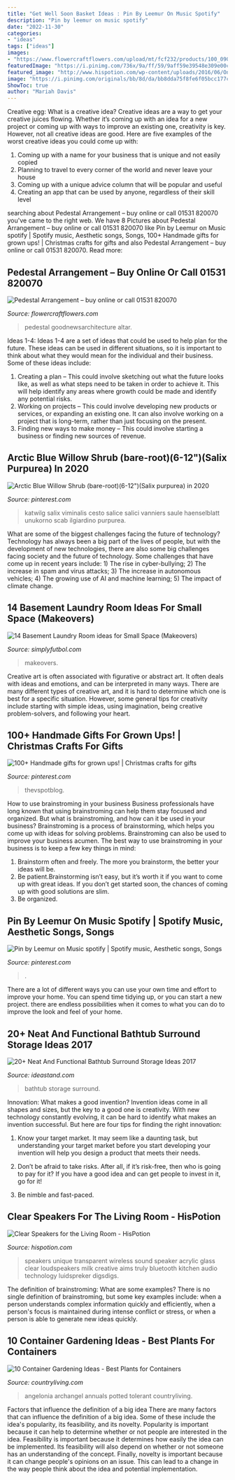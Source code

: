 ```yaml
---
title: "Get Well Soon Basket Ideas : Pin By Leemur On Music Spotify"
description: "Pin by leemur on music spotify"
date: "2022-11-30"
categories:
- "ideas"
tags: ["ideas"]
images:
- "https://www.flowercraftflowers.com/upload/mt/fcf232/products/100_0906.jpg"
featuredImage: "https://i.pinimg.com/736x/9a/ff/59/9aff59e39548e309e00cd257e6e8f950.jpg"
featured_image: "http://www.hispotion.com/wp-content/uploads/2016/06/OneClassic-Speakers-04.jpg"
image: "https://i.pinimg.com/originals/bb/8d/da/bb8dda75f8fe6f05bcc177c1d7312d2b.jpg"
ShowToc: true
author: "Mariah Davis"
---
```



Creative egg: What is a creative idea?
Creative ideas are a way to get your creative juices flowing. Whether it’s coming up with an idea for a new project or coming up with ways to improve an existing one, creativity is key. However, not all creative ideas are good. Here are five examples of the worst creative ideas you could come up with:
1. Coming up with a name for your business that is unique and not easily copied
2. Planning to travel to every corner of the world and never leave your house
3. Coming up with a unique advice column that will be popular and useful
4. Creating an app that can be used by anyone, regardless of their skill level

	

		
searching about Pedestal Arrangement – buy online or call 01531 820070 you've came to the right web. We have 8 Pictures about Pedestal Arrangement – buy online or call 01531 820070 like Pin by Leemur on Music spotify | Spotify music, Aesthetic songs, Songs, 100+ Handmade gifts for grown ups! | Christmas crafts for gifts and also Pedestal Arrangement – buy online or call 01531 820070. Read more:
		
    
## Pedestal Arrangement – Buy Online Or Call 01531 820070

<img loading=lazy src="https://www.flowercraftflowers.com/upload/mt/fcf232/products/100_0906.jpg" onerror="this.onerror=null;this.src='https://tse2.mm.bing.net/th?id=OIP.B2BLyues8cjoVS0M32Cj7QAAAA&amp;pid=15.1';" alt="Pedestal Arrangement – buy online or call 01531 820070">

_Source: flowercraftflowers.com_

>pedestal goodnewsarchitecture altar. 

	

Ideas 1-4:
Ideas 1-4 are a set of ideas that could be used to help plan for the future. These ideas can be used in different situations, so it is important to think about what they would mean for the individual and their business. Some of these ideas include:
1. Creating a plan – This could involve sketching out what the future looks like, as well as what steps need to be taken in order to achieve it. This will help identify any areas where growth could be made and identify any potential risks. 
2. Working on projects – This could involve developing new products or services, or expanding an existing one. It can also involve working on a project that is long-term, rather than just focusing on the present. 
3. Finding new ways to make money – This could involve starting a business or finding new sources of revenue.

    
## Arctic Blue Willow Shrub (bare-root)(6-12&quot;)(Salix Purpurea) In 2020

<img loading=lazy src="https://i.pinimg.com/736x/dc/bf/7f/dcbf7f404dd7a402004ddbaa48a70420.jpg" onerror="this.onerror=null;this.src='https://tse2.mm.bing.net/th?id=OIP.OpdJxjUOry9D5KHnmOhmxwHaJ3&amp;pid=15.1';" alt="Arctic Blue Willow Shrub (bare-root)(6-12&quot;)(Salix purpurea) in 2020">

_Source: pinterest.com_

>katwilg salix viminalis cesto salice salici vanniers saule haenselblatt unukorno scab ilgiardino purpurea. 

	

What are some of the biggest challenges facing the future of technology?
Technology has always been a big part of the lives of people, but with the development of new technologies, there are also some big challenges facing society and the future of technology. Some challenges that have come up in recent years include: 1) The rise in cyber-bullying; 2) The increase in spam and virus attacks; 3) The increase in autonomous vehicles; 4) The growing use of AI and machine learning; 5) The impact of climate change.

    
## 14 Basement Laundry Room Ideas For Small Space (Makeovers)

<img loading=lazy src="http://simplyfutbol.com/wp-content/uploads/2018/03/enjoy-the-sunshine-in-the-laundry-room.jpeg" onerror="this.onerror=null;this.src='https://tse4.mm.bing.net/th?id=OIP.e40r8zZjbQB56vQlRfZ5lQHaLH&amp;pid=15.1';" alt="14 Basement Laundry Room ideas for Small Space (Makeovers)">

_Source: simplyfutbol.com_

>makeovers. 

	

Creative art is often associated with figurative or abstract art. It often deals with ideas and emotions, and can be interpreted in many ways. There are many different types of creative art, and it is hard to determine which one is best for a specific situation. However, some general tips for creativity include starting with simple ideas, using imagination, being creative problem-solvers, and following your heart.

    
## 100+ Handmade Gifts For Grown Ups! | Christmas Crafts For Gifts

<img loading=lazy src="https://i.pinimg.com/originals/bb/8d/da/bb8dda75f8fe6f05bcc177c1d7312d2b.jpg" onerror="this.onerror=null;this.src='https://tse1.mm.bing.net/th?id=OIP.XnmWzCya9vlLVbxdOzyJXAAAAA&amp;pid=15.1';" alt="100+ Handmade gifts for grown ups! | Christmas crafts for gifts">

_Source: pinterest.com_

>thevspotblog. 

	

How to use brainstroming in your business
Business professionals have long known that using brainstroming can help them stay focused and organized. But what is brainstroming, and how can it be used in your business? Brainstroming is a process of brainstorming, which helps you come up with ideas for solving problems. Brainstroming can also be used to improve your business acumen. 
The best way to use brainstroming in your business is to keep a few key things in mind: 
1) Brainstorm often and freely. The more you brainstorm, the better your ideas will be. 
2) Be patient.Brainstorming isn’t easy, but it’s worth it if you want to come up with great ideas. If you don’t get started soon, the chances of coming up with good solutions are slim. 
3) Be organized.

    
## Pin By Leemur On Music Spotify | Spotify Music, Aesthetic Songs, Songs

<img loading=lazy src="https://i.pinimg.com/736x/9a/ff/59/9aff59e39548e309e00cd257e6e8f950.jpg" onerror="this.onerror=null;this.src='https://tse4.mm.bing.net/th?id=OIP.COvNtelXvk1BhF3IbyiCegHaNK&amp;pid=15.1';" alt="Pin by Leemur on Music spotify | Spotify music, Aesthetic songs, Songs">

_Source: pinterest.com_

>. 

	

There are a lot of different ways you can use your own time and effort to improve your home. You can spend time tidying up, or you can start a new project. there are endless possibilities when it comes to what you can do to improve the look and feel of your home.

    
## 20+ Neat And Functional Bathtub Surround Storage Ideas 2017

<img loading=lazy src="http://ideastand.com/wp-content/uploads/2016/05/bathtub-surround-storage/21-bathtub-surround-storage-ideas.jpg" onerror="this.onerror=null;this.src='https://tse3.mm.bing.net/th?id=OIP.qyUR6BmXjQ9t6iyr1VkvZAHaJ4&amp;pid=15.1';" alt="20+ Neat And Functional Bathtub Surround Storage Ideas 2017">

_Source: ideastand.com_

>bathtub storage surround. 

	

Innovation: What makes a good invention?
Invention ideas come in all shapes and sizes, but the key to a good one is creativity. With new technology constantly evolving, it can be hard to identify what makes an invention successful. But here are four tips for finding the right innovation:
1. Know your target market. It may seem like a daunting task, but understanding your target market before you start developing your invention will help you design a product that meets their needs.

2. Don’t be afraid to take risks. After all, if it’s risk-free, then who is going to pay for it? If you have a good idea and can get people to invest in it, go for it!
3. Be nimble and fast-paced.

    
## Clear Speakers For The Living Room - HisPotion

<img loading=lazy src="http://www.hispotion.com/wp-content/uploads/2016/06/OneClassic-Speakers-04.jpg" onerror="this.onerror=null;this.src='https://tse1.mm.bing.net/th?id=OIP.k3EN5uGLvqyv0R4LbNv3CQHaFZ&amp;pid=15.1';" alt="Clear Speakers for the Living Room - HisPotion">

_Source: hispotion.com_

>speakers unique transparent wireless sound speaker acrylic glass clear loudspeakers milk creative aims truly bluetooth kitchen audio technology luidspreker digsdigs. 

	

The definition of brainstroming: What are some examples?
There is no single definition of brainstroming, but some key examples include: when a person understands complex information quickly and efficiently, when a person's focus is maintained during intense conflict or stress, or when a person is able to generate new ideas quickly.

    
## 10 Container Gardening Ideas - Best Plants For Containers

<img loading=lazy src="https://hips.hearstapps.com/clv.h-cdn.co/assets/17/06/1486944653-ang11-12002.jpg?crop=1xw:0.9966666666666667xh;center,top&amp;resize=480:*" onerror="this.onerror=null;this.src='https://tse4.mm.bing.net/th?id=OIP.UeRNTKn0o35DzIQMiHmqSwHaLH&amp;pid=15.1';" alt="10 Container Gardening Ideas - Best Plants for Containers">

_Source: countryliving.com_

>angelonia archangel annuals potted tolerant countryliving. 

	

Factors that influence the definition of a big idea
There are many factors that can influence the definition of a big idea. Some of these include the idea's popularity, its feasibility, and its novelty. Popularity is important because it can help to determine whether or not people are interested in the idea. Feasibility is important because it determines how easily the idea can be implemented. Its feasibility will also depend on whether or not someone has an understanding of the concept. Finally, novelty is important because it can change people's opinions on an issue. This can lead to a change in the way people think about the idea and potential implementation.

